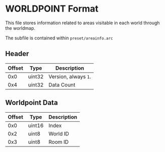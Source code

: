 # WORLDPOINT Format

This file stores information related to areas visitable in each world through the worldmap.

The subfile is contained within `preset/areainfo.arc`

## Header
| Offset | Type  | Description
|--------|-------|------------
| 0x0     | uint32   | Version, always `1`.
| 0x4     | uint32   | Data Count

## Worldpoint Data
| Offset | Type  | Description
|--------|-------|------------
| 0x0     | uint16   | Index
| 0x2     | uint8   | World ID
| 0x3     | uint8   | Room ID